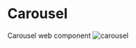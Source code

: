 # Carousel
Carousel web component
![carousel](https://github.com/abhijith0078/Carousel/assets/56915507/c6a804cb-c45e-4db8-bd08-4793d479c8e5)
